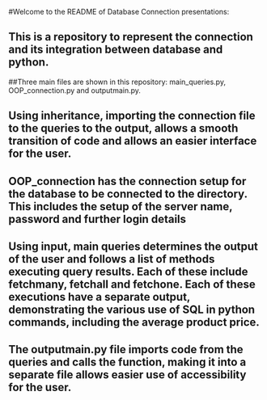 #Welcome to the README of Database Connection presentations:

## This is a repository to represent the connection and its integration between database and python. 

##Three main files are shown in this repository: main_queries.py, OOP_connection.py and outputmain.py.

## Using inheritance, importing the connection file to the queries to the output, allows a smooth transition of code and allows an easier interface for the user.

## OOP_connection has the connection setup for the database to be connected to the directory. This includes the setup of the server name, password and further login details

## Using input, main queries determines the output of the user and follows a list of methods executing query results. Each of these include fetchmany, fetchall and fetchone. Each of these executions have a separate output, demonstrating the various use of SQL in python commands, including the average product price. 

## The outputmain.py file imports code from the queries and calls the function, making it into a separate file allows easier use of accessibility for the user. 

